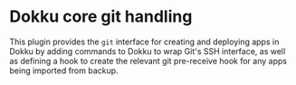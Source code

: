 # Dokku core git handling

This plugin provides the `git` interface for creating and deploying apps in
Dokku by adding commands to Dokku to wrap Git's SSH interface, as well as
defining a hook to create the relevant git pre-receive hook for any apps being
imported from backup.
